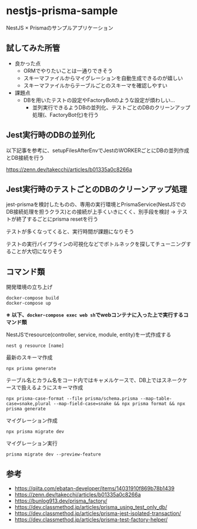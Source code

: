 # nestjs-prisma-sample

NestJS × Prismaのサンプルアプリケーション

## 試してみた所管
- 良かった点
  - ORMでやりたいことは一通りできそう
  - スキーマファイルからマイグレーションを自動生成できるのが嬉しい
  - スキーマファイルからテーブルごとのスキーマを確認しやすい
- 課題点
  - DBを用いたテストの設定やFactoryBotのような設定が煩わしい...
    - 並列実行できるようDBの並列化、テストごとのDBのクリーンアップ処理(、FactoryBot化)を行う

## Jest実行時のDBの並列化
以下記事を参考に、setupFilesAfterEnvでJestのWORKERごとにDBの並列作成とDB接続を行う

https://zenn.dev/takecchi/articles/b01335a0c8266a

## Jest実行時のテストごとのDBのクリーンアップ処理
jest-prismaを検討したものの、専用の実行環境とPrismaService(NestJSでのDB接続処理を担うクラス)との接続が上手くいきにくく、別手段を検討
→ テストが終了するごとにprisma resetを行う

テストが多くなってくると、実行時間が課題になりそう

テストの実行パイプラインの可視化などでボトルネックを探してチューニングすることが大切になりそう

## コマンド類
開発環境の立ち上げ
```
docker-compose build
docker-compose up
```

**※ 以下、`docker-compose exec web sh`でwebコンテナに入った上で実行するコマンド類**

NestJSでresource(controller, service, module, entity)を一式作成する
```
nest g resource [name]
```

最新のスキーマ作成
```
npx prisma generate
```

テーブル名とカラム名をコード内ではキャメルケースで、DB上ではスネークケースで扱えるようにスキーマ作成
```
npx prisma-case-format --file prisma/schema.prisma --map-table-case=snake,plural --map-field-case=snake && npx prisma format && npx prisma generate
```

マイグレーション作成
```
npx prisma migrate dev
```

マイグレーション実行
```
prisma migrate dev --preview-feature
```

## 参考
- https://qiita.com/ebatan-developer/items/14031910f869b78b1439
- https://zenn.dev/takecchi/articles/b01335a0c8266a
- https://bunlog913.dev/prisma_factory/
- https://dev.classmethod.jp/articles/prisma_using_test_only_db/
- https://dev.classmethod.jp/articles/prisma-jest-isolated-transaction/
- https://dev.classmethod.jp/articles/prisma-test-factory-helper/
